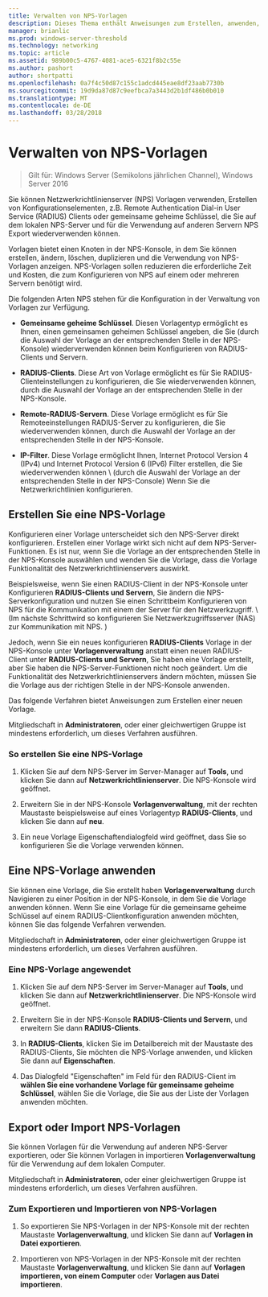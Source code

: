 ```yaml
---
title: Verwalten von NPS-Vorlagen
description: Dieses Thema enthält Anweisungen zum Erstellen, anwenden, exportieren und Importieren von NPS-Vorlagen für Netzwerkrichtlinienserver in Windows Server2016.
manager: brianlic
ms.prod: windows-server-threshold
ms.technology: networking
ms.topic: article
ms.assetid: 989b00c5-4767-4081-ace5-6321f8b2c55e
ms.author: pashort
author: shortpatti
ms.openlocfilehash: 0a7f4c50d87c155c1adcd445eae8df23aab7730b
ms.sourcegitcommit: 19d9da87d87c9eefbca7a3443d2b1df486b0b010
ms.translationtype: MT
ms.contentlocale: de-DE
ms.lasthandoff: 03/28/2018
---
```

# <a name="manage-nps-templates"></a>Verwalten von NPS-Vorlagen

>Gilt für: Windows Server (Semikolons jährlichen Channel), Windows Server 2016

Sie können Netzwerkrichtlinienserver \(NPS\) Vorlagen verwenden, Erstellen von Konfigurationselementen, z.B. Remote Authentication Dial-in User Service \(RADIUS\) Clients oder gemeinsame geheime Schlüssel, die Sie auf dem lokalen NPS-Server und für die Verwendung auf anderen Servern NPS Export wiederverwenden können. 

Vorlagen bietet einen Knoten in der NPS-Konsole, in dem Sie können erstellen, ändern, löschen, duplizieren und die Verwendung von NPS-Vorlagen anzeigen. NPS-Vorlagen sollen reduzieren die erforderliche Zeit und Kosten, die zum Konfigurieren von NPS auf einem oder mehreren Servern benötigt wird.

Die folgenden Arten NPS stehen für die Konfiguration in der Verwaltung von Vorlagen zur Verfügung.

- **Gemeinsame geheime Schlüssel**. Diesen Vorlagentyp ermöglicht es Ihnen, einen gemeinsamen geheimen Schlüssel angeben, die Sie (durch die Auswahl der Vorlage an der entsprechenden Stelle in der NPS-Konsole) wiederverwenden können beim Konfigurieren von RADIUS-Clients und Servern. 

- **RADIUS-Clients**. Diese Art von Vorlage ermöglicht es für Sie RADIUS-Clienteinstellungen zu konfigurieren, die Sie wiederverwenden können, durch die Auswahl der Vorlage an der entsprechenden Stelle in der NPS-Konsole.

- **Remote-RADIUS-Servern**. Diese Vorlage ermöglicht es für Sie Remoteeinstellungen RADIUS-Server zu konfigurieren, die Sie wiederverwenden können, durch die Auswahl der Vorlage an der entsprechenden Stelle in der NPS-Konsole. 

- **IP-Filter**. Diese Vorlage ermöglicht Ihnen, Internet Protocol Version 4 (IPv4) und Internet Protocol Version 6 \(IPv6\) Filter erstellen, die Sie wiederverwenden können \ (durch die Auswahl der Vorlage an der entsprechenden Stelle in der NPS-Console\) Wenn Sie die Netzwerkrichtlinien konfigurieren.

## <a name="create-an-nps-template"></a>Erstellen Sie eine NPS-Vorlage

Konfigurieren einer Vorlage unterscheidet sich den NPS-Server direkt konfigurieren. Erstellen einer Vorlage wirkt sich nicht auf dem NPS-Server-Funktionen. Es ist nur, wenn Sie die Vorlage an der entsprechenden Stelle in der NPS-Konsole auswählen und wenden Sie die Vorlage, dass die Vorlage Funktionalität des Netzwerkrichtlinienservers auswirkt. 

Beispielsweise, wenn Sie einen RADIUS-Client in der NPS-Konsole unter Konfigurieren **RADIUS-Clients und Servern**, Sie ändern die NPS-Serverkonfiguration und nutzen Sie einen Schrittbeim Konfigurieren von NPS für die Kommunikation mit einem der Server für den Netzwerkzugriff. \ (Im nächste Schrittwird so konfigurieren Sie Netzwerkzugriffsserver \(NAS\) zur Kommunikation mit NPS. \) 

Jedoch, wenn Sie ein neues konfigurieren **RADIUS-Clients** Vorlage in der NPS-Konsole unter **Vorlagenverwaltung** anstatt einen neuen RADIUS-Client unter **RADIUS-Clients und Servern**, Sie haben eine Vorlage erstellt, aber Sie haben die NPS-Server-Funktionen nicht noch geändert. Um die Funktionalität des Netzwerkrichtlinienservers ändern möchten, müssen Sie die Vorlage aus der richtigen Stelle in der NPS-Konsole anwenden.

Das folgende Verfahren bietet Anweisungen zum Erstellen einer neuen Vorlage.

Mitgliedschaft in **Administratoren**, oder einer gleichwertigen Gruppe ist mindestens erforderlich, um dieses Verfahren ausführen.

### <a name="to-create-an-nps-template"></a>So erstellen Sie eine NPS-Vorlage


1. Klicken Sie auf dem NPS-Server im Server-Manager auf **Tools**, und klicken Sie dann auf **Netzwerkrichtlinienserver**. Die NPS-Konsole wird geöffnet. 

2. Erweitern Sie in der NPS-Konsole **Vorlagenverwaltung**, mit der rechten Maustaste beispielsweise auf eines Vorlagentyp **RADIUS-Clients**, und klicken Sie dann auf **neu**.

3. Ein neue Vorlage Eigenschaftendialogfeld wird geöffnet, dass Sie so konfigurieren Sie die Vorlage verwenden können.

## <a name="apply-an-nps-template"></a>Eine NPS-Vorlage anwenden

Sie können eine Vorlage, die Sie erstellt haben **Vorlagenverwaltung** durch Navigieren zu einer Position in der NPS-Konsole, in dem Sie die Vorlage anwenden können. Wenn Sie eine Vorlage für die gemeinsame geheime Schlüssel auf einem RADIUS-Clientkonfiguration anwenden möchten, können Sie das folgende Verfahren verwenden.

Mitgliedschaft in **Administratoren**, oder einer gleichwertigen Gruppe ist mindestens erforderlich, um dieses Verfahren ausführen.

### <a name="to-apply-an-nps-template"></a>Eine NPS-Vorlage angewendet

1. Klicken Sie auf dem NPS-Server im Server-Manager auf **Tools**, und klicken Sie dann auf **Netzwerkrichtlinienserver**. Die NPS-Konsole wird geöffnet.

2. Erweitern Sie in der NPS-Konsole **RADIUS-Clients und Servern**, und erweitern Sie dann **RADIUS-Clients**.

3. In **RADIUS-Clients**, klicken Sie im Detailbereich mit der Maustaste des RADIUS-Clients, Sie möchten die NPS-Vorlage anwenden, und klicken Sie dann auf **Eigenschaften**.

4. Das Dialogfeld "Eigenschaften" im Feld für den RADIUS-Client im **wählen Sie eine vorhandene Vorlage für gemeinsame geheime Schlüssel**, wählen Sie die Vorlage, die Sie aus der Liste der Vorlagen anwenden möchten.

## <a name="export-or-import-nps-templates"></a>Export oder Import NPS-Vorlagen

Sie können Vorlagen für die Verwendung auf anderen NPS-Server exportieren, oder Sie können Vorlagen in importieren **Vorlagenverwaltung** für die Verwendung auf dem lokalen Computer. 

Mitgliedschaft in **Administratoren**, oder einer gleichwertigen Gruppe ist mindestens erforderlich, um dieses Verfahren ausführen.

### <a name="to-export-or-import-nps-templates"></a>Zum Exportieren und Importieren von NPS-Vorlagen

1. So exportieren Sie NPS-Vorlagen in der NPS-Konsole mit der rechten Maustaste **Vorlagenverwaltung**, und klicken Sie dann auf **Vorlagen in Datei exportieren**.

2. Importieren von NPS-Vorlagen in der NPS-Konsole mit der rechten Maustaste **Vorlagenverwaltung**, und klicken Sie dann auf **Vorlagen importieren, von einem Computer** oder **Vorlagen aus Datei importieren**.


